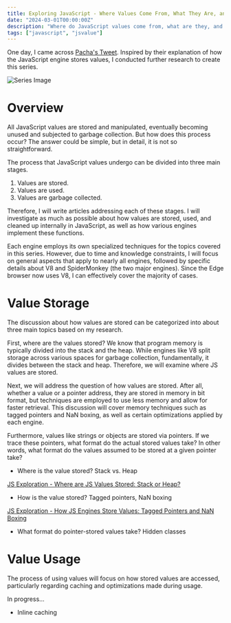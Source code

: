 ```yaml
---
title: Exploring JavaScript - Where Values Come From, What They Are, and Where They Go Series
date: "2024-03-01T00:00:00Z"
description: "Where do JavaScript values come from, what are they, and where do they go?"
tags: ["javascript", "jsvalue"]
---
```


One day, I came across [Pacha's Tweet](https://twitter.com/finalchildmc/status/1751818395669106722). Inspired by their explanation of how the JavaScript engine stores values, I conducted further research to create this series.

![Series Image](image.png)

# Overview

All JavaScript values are stored and manipulated, eventually becoming unused and subjected to garbage collection. But how does this process occur? The answer could be simple, but in detail, it is not so straightforward.

The process that JavaScript values undergo can be divided into three main stages.

1. Values are stored.
2. Values are used.
3. Values are garbage collected.

Therefore, I will write articles addressing each of these stages. I will investigate as much as possible about how values are stored, used, and cleaned up internally in JavaScript, as well as how various engines implement these functions.

Each engine employs its own specialized techniques for the topics covered in this series. However, due to time and knowledge constraints, I will focus on general aspects that apply to nearly all engines, followed by specific details about V8 and SpiderMonkey (the two major engines). Since the Edge browser now uses V8, I can effectively cover the majority of cases.

# Value Storage

The discussion about how values are stored can be categorized into about three main topics based on my research.

First, where are the values stored? We know that program memory is typically divided into the stack and the heap. While engines like V8 split storage across various spaces for garbage collection, fundamentally, it divides between the stack and heap. Therefore, we will examine where JS values are stored.

Next, we will address the question of how values are stored. After all, whether a value or a pointer address, they are stored in memory in bit format, but techniques are employed to use less memory and allow for faster retrieval. This discussion will cover memory techniques such as tagged pointers and NaN boxing, as well as certain optimizations applied by each engine.

Furthermore, values like strings or objects are stored via pointers. If we trace these pointers, what format do the actual stored values take? In other words, what format do the values assumed to be stored at a given pointer take?

- Where is the value stored? Stack vs. Heap

[JS Exploration - Where are JS Values Stored: Stack or Heap?](https://witch.work/posts/javascript-trip-of-js-value-where-value-stored)

- How is the value stored? Tagged pointers, NaN boxing

[JS Exploration - How JS Engines Store Values: Tagged Pointers and NaN Boxing](https://witch.work/posts/javascript-trip-of-js-value-tagged-pointer-nan-boxing)

- What format do pointer-stored values take? Hidden classes

# Value Usage

The process of using values will focus on how stored values are accessed, particularly regarding caching and optimizations made during usage.

In progress...

- Inline caching